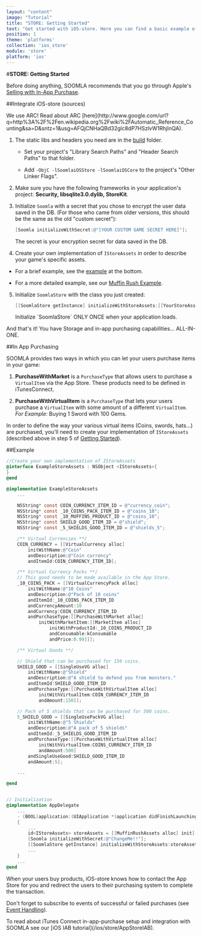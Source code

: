 ```yaml
---
layout: "content"
image: "Tutorial"
title: "STORE: Getting Started"
text: "Get started with iOS-store. Here you can find a basic example of initialization, economy framework integration, and links to downloads and IAP setup."
position: 1
theme: 'platforms'
collection: 'ios_store'
module: 'store'
platform: 'ios'
---
```


#**STORE: Getting Started**

Before doing anything, SOOMLA recommends that you go through Apple's [Selling with In-App Purchase](https://developer.apple.com/appstore/in-app-purchase/index.html).

##Integrate iOS-store (sources)

<div class="info-box">We use ARC! Read about ARC [here](http://www.google.com/url?q=http%3A%2F%2Fen.wikipedia.org%2Fwiki%2FAutomatic_Reference_Counting&sa=D&sntz=1&usg=AFQjCNHaQBd32glc8dP7HSzlvW1RhjInQA).</div>

1. The static libs and headers you need are in the [build](https://github.com/soomla/ios-store/tree/master/build) folder.

    - Set your project's "Library Search Paths" and "Header Search Paths" to that folder.

    - Add `-ObjC -lSoomlaiOSStore -lSoomlaiOSCore` to the project's "Other Linker Flags".

2. Make sure you have the following frameworks in your application's project: **Security, libsqlite3.0.dylib, StoreKit**.

3. Initialize `Soomla` with a secret that you chose to encrypt the user data saved in the DB. (For those who came from older versions, this should be the same as the old "custom secret"):

    ``` objectivec
    [Soomla initializeWithSecret:@"[YOUR CUSTOM GAME SECRET HERE]"];
    ```

    <div class="info-box">The secret is your encryption secret for data saved in the DB.</div>

4. Create your own implementation of `IStoreAssets` in order to describe your game's specific assets.

  - For a brief example, see the [example](#example) at the bottom.

  - For a more detailed example, see our [Muffin Rush Example](https://github.com/soomla/ios-store/blob/master/SoomlaiOSStoreExample/SoomlaiOSStoreExample/MuffinRushAssets.m).

5. Initialize `SoomlaStore` with the class you just created:

    ``` objectivec
    [[SoomlaStore getInstance] initializeWithStoreAssets:[[YourStoreAssetsImplementation alloc] init]];
    ```

    <div class="warning-box">Initialize `SoomlaStore` ONLY ONCE when your application loads.</div>

And that's it! You have Storage and in-app purchasing capabilities... ALL-IN-ONE.

##In App Purchasing

SOOMLA provides two ways in which you can let your users purchase items in your game:

 1. **PurchaseWithMarket** is a `PurchaseType` that allows users to purchase a `VirtualItem` via the App Store. These products need to be defined in iTunesConnect.

 2. **PurchaseWithVirtualItem** is a `PurchaseType` that lets your users purchase a `VirtualItem` with some amount of a different `VirtualItem`. *For Example:* Buying 1 Sword with 100 Gems.

In order to define the way your various virtual items (Coins, swords, hats...) are purchased, you'll need to create your implementation of `IStoreAssets` (described above in step 5 of [Getting Started](#getting-started)).

##Example

``` objectivec
//Create your own implementation of IStoreAssets
@interface ExampleStoreAssets : NSObject <IStoreAssets>{
}
@end

@implementation ExampleStoreAssets
    ...

    NSString* const COIN_CURRENCY_ITEM_ID = @"currency_coin";
    NSString* const _10_COINS_PACK_ITEM_ID = @"coins_10";
    NSString* const _10_MUFFINS_PRODUCT_ID = @"coins_10";
    NSString* const SHIELD_GOOD_ITEM_ID = @"shield";
    NSString* const _5_SHIELDS_GOOD_ITEM_ID = @"shields_5";

    /** Virtual Currencies **/
    COIN_CURRENCY = [[VirtualCurrency alloc]
        initWithName:@"Coin"
        andDescription:@"Coin currency"
        andItemId:COIN_CURRENCY_ITEM_ID];

    /** Virtual Currency Packs **/
    // This good needs to be made available in the App Store.
    _10_COINS_PACK = [[VirtualCurrencyPack alloc]
        initWithName:@"10 Coins"
        andDescription:@"Pack of 10 coins"
        andItemId:_10_COINS_PACK_ITEM_ID
        andCurrencyAmount:10
        andCurrency:COIN_CURRENCY_ITEM_ID
        andPurchaseType:[[PurchaseWithMarket alloc]
            initWithMarketItem:[[MarketItem alloc]
                initWithProductId:_10_COINS_PRODUCT_ID
                andConsumable:kConsumable
                andPrice:0.99]]];

    /** Virtual Goods **/

    // Shield that can be purchased for 150 coins.
    SHIELD_GOOD = [[SingleUseVG alloc]
        initWithName:@"Shield"
        andDescription:@"A shield to defend you from monsters."
        andItemId:SHIELD_GOOD_ITEM_ID
        andPurchaseType:[[PurchaseWithVirtualItem alloc]
            initWithVirtualItem:COIN_CURRENCY_ITEM_ID
            andAmount:150]];

    // Pack of 5 shields that can be purchased for 500 coins.
    5_SHIELD_GOOD = [[SingleUsePackVG alloc]
        initWithName:@"5 Shields"
        andDescription:@"A pack of 5 shields"
        andItemId:_5_SHIELDS_GOOD_ITEM_ID
        andPurchaseType:[[PurchaseWithVirtualItem alloc]
            initWithVirtualItem:COINS_CURRENCY_ITEM_ID
            andAmount:500]
        andSingleUseGood:SHIELD_GOOD_ITEM_ID
        andAmount:5];

    ...

@end


// Initialization
@implementation AppDelegate
    ...
    - (BOOL)application:(UIApplication *)application didFinishLaunchingWithOptions:(NSDictionary *)launchOptions
    {
        ...
        id<IStoreAssets> storeAssets = [[MuffinRushAssets alloc] init];
        [Soomla initializeWithSecret:@"ChangeMe!!"];
        [[SoomlaStore getInstance] initializeWithStoreAssets:storeAssets];
        ...
    }
    ...
@end
```

When your users buy products, iOS-store knows how to contact the App Store for you and redirect the users to their purchasing system to complete the transaction.

Don't forget to subscribe to events of successful or failed purchases (see [Event Handling](/ios/store/Events)).

<div class="info-box">To read about iTunes Connect in-app-purchase setup and integration with SOOMLA see our [iOS IAB tutorial](/ios/store/AppStoreIAB).</div>
